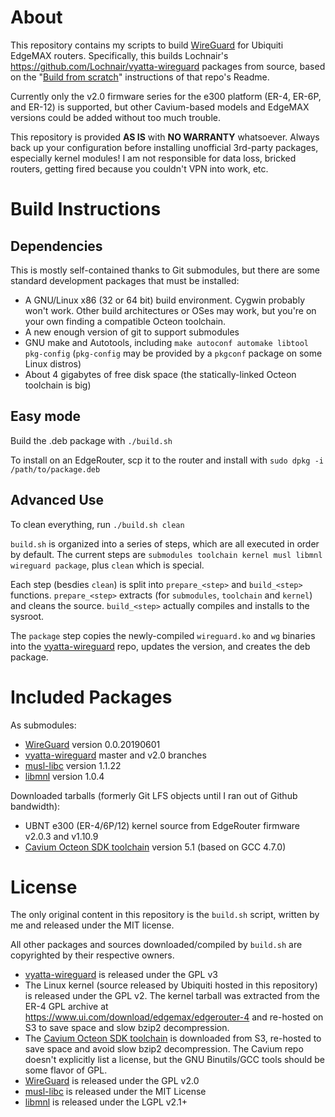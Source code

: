 # About
This repository contains my scripts to build [WireGuard](https://wireguard.com) for Ubiquiti EdgeMAX
routers.  Specifically, this builds Lochnair's https://github.com/Lochnair/vyatta-wireguard packages
from source, based on the "[Build from
scratch](https://github.com/Lochnair/vyatta-wireguard#build-from-scratch)" instructions of that
repo's Readme.

Currently only the v2.0 firmware series for the e300 platform (ER-4, ER-6P, and ER-12) is supported,
but other Cavium-based models and EdgeMAX versions could be added without too much trouble.

This repository is provided **AS IS** with **NO WARRANTY** whatsoever. Always back up your
configuration before installing unofficial 3rd-party packages, especially kernel modules! I am not
responsible for data loss, bricked routers, getting fired because you couldn't VPN into work, etc.

# Build Instructions
## Dependencies
This is mostly self-contained thanks to Git submodules, but there are some standard
development packages that must be installed:

  * A GNU/Linux x86 (32 or 64 bit) build environment. Cygwin probably won't work. Other build
    architectures or OSes may work, but you're on your own finding a compatible Octeon toolchain.
  * A new enough version of git to support submodules
  * GNU make and Autotools, including `make autoconf automake libtool pkg-config` (`pkg-config` may
    be provided by a `pkgconf` package on some Linux distros)
  * About 4 gigabytes of free disk space (the statically-linked Octeon toolchain is big)

## Easy mode
Build the .deb package with `./build.sh`

To install on an EdgeRouter, scp it to the router and install with `sudo dpkg -i /path/to/package.deb`

## Advanced Use
To clean everything, run `./build.sh clean`

`build.sh` is organized into a series of steps, which are all executed in order by default. The
current steps are `submodules toolchain kernel musl libmnl wireguard package`, plus `clean` which is
special.

Each step (besdies `clean`) is split into `prepare_<step>` and `build_<step>` functions.
`prepare_<step>` extracts (for `submodules`, `toolchain` and `kernel`) and cleans the source.
`build_<step>` actually compiles and installs to the sysroot.

The `package` step copies the newly-compiled `wireguard.ko` and `wg` binaries into the
[vyatta-wireguard](https://github.com/Lochnair/vyatta-wireguard) repo, updates the version, and
creates the deb package.

# Included Packages
As submodules:
  * [WireGuard](https://wireguard.com) version 0.0.20190601
  * [vyatta-wireguard](https://github.com/Lochnair/vyatta-wireguard) master and v2.0 branches
  * [musl-libc](https://www.musl-libc.org/) version 1.1.22
  * [libmnl](https://netfilter.org/projects/libmnl/index.html) version 1.0.4

Downloaded tarballs (formerly Git LFS objects until I ran out of Github bandwidth):
  * UBNT e300 (ER-4/6P/12) kernel source from EdgeRouter firmware v2.0.3 and v1.10.9
  * [Cavium Octeon SDK toolchain](https://github.com/Cavium-Open-Source-Distributions/OCTEON-SDK)
    version 5.1 (based on GCC 4.7.0)

# License
The only original content in this repository is the `build.sh` script, written by me and released
under the MIT license.

All other packages and sources downloaded/compiled by `build.sh` are copyrighted by their respective
owners.

  * [vyatta-wireguard](https://github.com/Lochnair/vyatta-wireguard) is released under the GPL v3
  * The Linux kernel (source released by Ubiquiti hosted in this repository) is released under the
    GPL v2. The kernel tarball was extracted from the ER-4 GPL archive at
    https://www.ui.com/download/edgemax/edgerouter-4 and re-hosted on S3 to save space and slow bzip2
    decompression.
  * The [Cavium Octeon SDK toolchain](https://github.com/Cavium-Open-Source-Distributions/OCTEON-SDK)
    is downloaded from S3, re-hosted to save space and avoid slow bzip2 decompression.
    The Cavium repo doesn't explicitly list a license, but the GNU Binutils/GCC tools should be some
    flavor of GPL.
  * [WireGuard](https://wireguard.com) is released under the GPL v2.0
  * [musl-libc](https://www.musl-libc.org/) is released under the MIT License
  * [libmnl](https://netfilter.org/projects/libmnl/index.html) is released under the LGPL v2.1+
